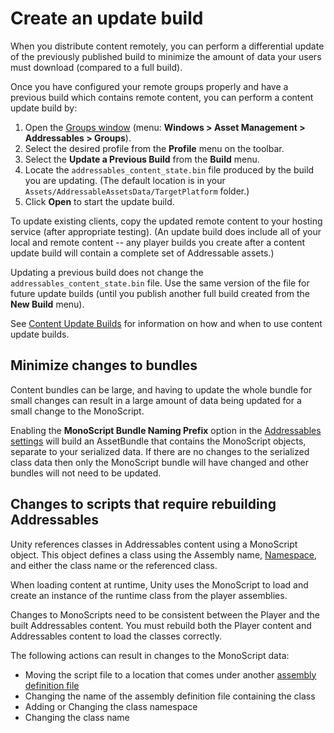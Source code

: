 # Create an update build

When you distribute content remotely, you can perform a differential update of the previously published build to minimize the amount of data your users must download (compared to a full build). 

Once you have configured your remote groups properly and have a previous build which contains remote content, you can perform a content update build by:

1. Open the [Groups window](GroupsWindow.md) (menu: __Windows > Asset Management > Addressables > Groups__).
2. Select the desired profile from the __Profile__ menu on the toolbar.
3. Select the __Update a Previous Build__ from the __Build__ menu.
4. Locate the `addressables_content_state.bin` file produced by the build you are updating. (The default location is in your `Assets/AddressableAssetsData/TargetPlatform` folder.)
5. Click __Open__ to start the update build.

To update existing clients, copy the updated remote content to your hosting service (after appropriate testing). (An update build does include all of your local and remote content -- any player builds you create after a content update build will contain a complete set of Addressable assets.) 

Updating a previous build does not change the `addressables_content_state.bin` file. Use the same version of the file for future update builds (until you publish another full build created from the __New Build__ menu). 

See [Content Update Builds](ContentUpdateWorkflow.md) for information on how and when to use content update builds.

## Minimize changes to bundles

Content bundles can be large, and having to update the whole bundle for small changes can result in a large amount of data being updated for a small change to the MonoScript.

Enabling the **MonoScript Bundle Naming Prefix** option in the [Addressables settings](xref:addressables-asset-settings) will build an AssetBundle that contains the MonoScript objects, separate to your serialized data.
If there are no changes to the serialized class data then only the MonoScript bundle will have changed and other bundles will not need to be updated.

## Changes to scripts that require rebuilding Addressables

Unity references classes in Addressables content using a MonoScript object. This object defines a class using the Assembly name, [Namespace](https://docs.unity3d.com/Manual/Namespaces.html), and either the class name or the referenced class.

When loading content at runtime, Unity uses the MonoScript to load and create an instance of the runtime class from the player assemblies.

Changes to MonoScripts need to be consistent between the Player and the built Addressables content. You must rebuild both the Player content and Addressables content to load the classes correctly.

The following actions can result in changes to the MonoScript data:
- Moving the script file to a location that comes under another [assembly definition file](https://docs.unity3d.com/Manual/ScriptCompilationAssemblyDefinitionFiles.html)
- Changing the name of the assembly definition file containing the class
- Adding or Changing the class namespace
- Changing the class name
